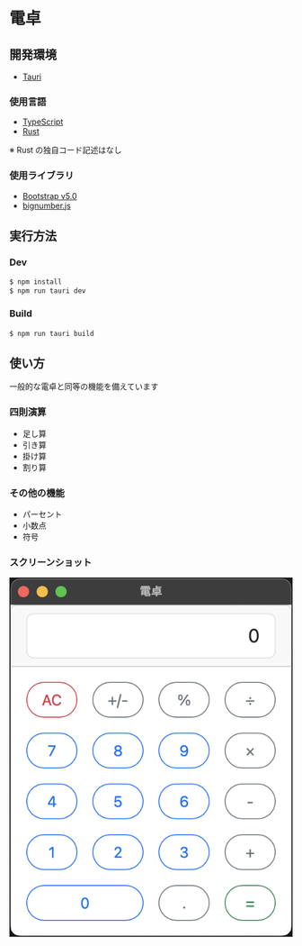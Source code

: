 # 電卓

## 開発環境

- [Tauri](https://tauri.app/)

### 使用言語

- [TypeScript](https://www.typescriptlang.org/)
- [Rust](https://www.rust-lang.org/)

※ Rust の独自コード記述はなし

### 使用ライブラリ

- [Bootstrap v5.0](https://getbootstrap.jp/docs/5.0/getting-started/introduction/)
- [bignumber.js](https://mikemcl.github.io/bignumber.js/)

## 実行方法

### Dev

```
$ npm install
$ npm run tauri dev
```

### Build

```
$ npm run tauri build
```

## 使い方

一般的な電卓と同等の機能を備えています

### 四則演算

- 足し算
- 引き算
- 掛け算
- 割り算

### その他の機能

- パーセント
- 小数点
- 符号

### スクリーンショット

![電卓 スクリーンショット](screenshot.png "電卓")
